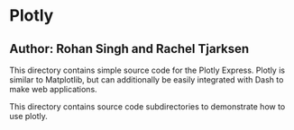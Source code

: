 # Plotly
## Author: Rohan Singh and Rachel Tjarksen
This directory contains simple source code for the Plotly Express. Plotly is similar to Matplotlib, but can additionally be easily integrated with Dash to make web applications.  

This directory contains source code subdirectories to demonstrate how to use plotly.  
